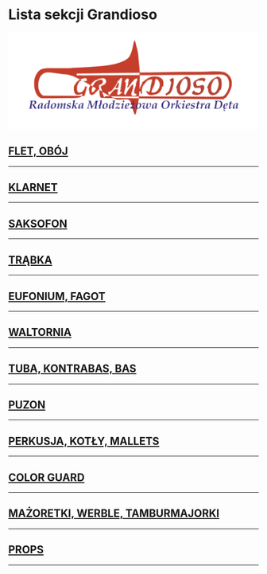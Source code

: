 # Lista sekcji Grandioso

![Obrazek](/assets/images/obrazek.jpg)



## [FLET, OBÓJ](http://grandioso.pl/flet-oboj/)

---

## [KLARNET](http://grandioso.pl/klarnet/)

---

## [SAKSOFON](http://grandioso.pl/saksofon/)

---

## [TRĄBKA](http://grandioso.pl/trabka/)

---

## [EUFONIUM, FAGOT](http://grandioso.pl/eufonium-fagot/)

---

## [WALTORNIA](http://grandioso.pl/waltornia/)

---

## [TUBA, KONTRABAS, BAS](http://grandioso.pl/tuba-kontrabas-bas/)

---

## [PUZON](http://grandioso.pl/puzon/)

---

## [PERKUSJA, KOTŁY, MALLETS](http://grandioso.pl/perkusja-kotly-mallets/)

---

## [COLOR GUARD](http://grandioso.pl/color-guard/)

---

## [MAŻORETKI, WERBLE, TAMBURMAJORKI](http://grandioso.pl/mazoretki-werble-tamburmajorki/)

---

## [PROPS](http://grandioso.pl/props/)

---

